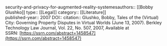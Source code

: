 security-and-privacy-for-augmented-reality-systemesauthors::  [[Bobby Glushko]]
type:: [[Legal]] 
category:: [[Literature]]  
published-year:: 2007
DOI::
citation:: Glushko, Bobby, Tales of the (Virtual) City: Governing Property Disputes in Virtual Worlds (June 13, 2007). Berkley Technology Law Journal, Vol. 22, No. 507, 2007, Available at SSRN: [https://ssrn.com/abstract=1458547](https://ssrn.com/abstract=1458547)
